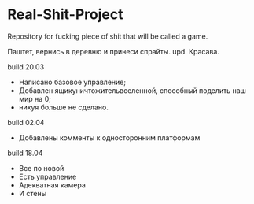 # Real-Shit-Project
Repository for fucking piece of shit that will be called a game.

Паштет, вернись в деревню и принеси спрайты.
upd. Красава.

build 20.03
 - Написано базовое управление;
 - Добавлен ящикуничтожительвселенной, способный поделить наш мир на 0;
 - нихуя больше не сделано.
 
 build 02.04
 - Добавлены комменты к односторонним платформам
  
 build 18.04
 - Все по новой
 - Есть управление
 - Адекватная камера 
 - И стены
